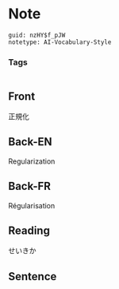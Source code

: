# Note
```
guid: nzHY$f_pJW
notetype: AI-Vocabulary-Style
```

### Tags
```
```

## Front
正規化

## Back-EN
Regularization

## Back-FR
Régularisation

## Reading
せいきか

## Sentence

